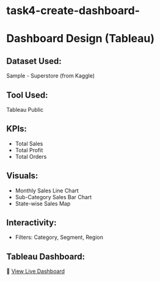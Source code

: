 # task4-create-dashboard-
# Dashboard Design (Tableau)

## Dataset Used:
Sample - Superstore (from Kaggle)

## Tool Used:
Tableau Public

## KPIs:
- Total Sales
- Total Profit
- Total Orders

## Visuals:
- Monthly Sales Line Chart
- Sub-Category Sales Bar Chart
- State-wise Sales Map

## Interactivity:
- Filters: Category, Segment, Region

## Tableau Dashboard:
🔗 [View Live Dashboard](<paste your Tableau Public link here>)
